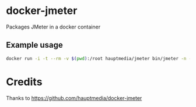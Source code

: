 # docker-jmeter

Packages JMeter in a docker container

## Example usage

```bash
docker run -i -t --rm -v $(pwd):/root hauptmedia/jmeter bin/jmeter -n -t /root/all_in_one_001.jmx
```

# Credits

Thanks to https://github.com/hauptmedia/docker-jmeter
